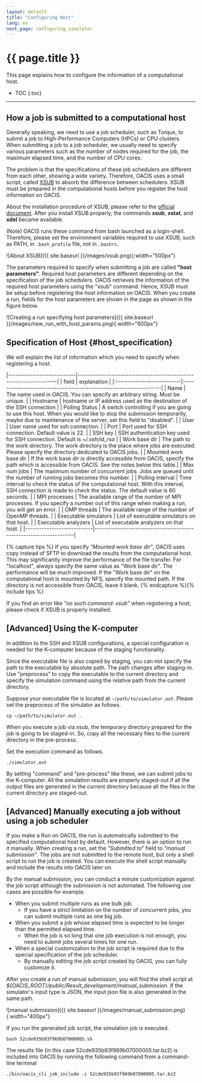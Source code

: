 ```yaml
---
layout: default
title: "Configuring Host"
lang: en
next_page: configuring_simulator
---
```


# {{ page.title }}

This page explains how to configure the information of a computational host.

* TOC
{:toc}

---

## How a job is submitted to a computational host

Generally speaking, we need to use a job scheduler, such as Torque, to submit a job to High-Performance Computers (HPCs) or CPU clusters.
When submitting a job to a job scheduler, we usually need to specify various parameters such as the number of nodes required for the job, the maximum elapsed time, and the number of CPU cores.

The problem is that the specifications of these job schedulers are different from each other, showing a wide variety.
Therefore, OACIS uses a small script, called [XSUB](https://github.com/crest-cassia/xsub) to absorb the difference between schedulers.
XSUB must be prepared in the computational hosts before you register the host information on OACIS.

About the installation procedure of XSUB, please refer to the [official document](https://github.com/crest-cassia/xsub).
After you install XSUB properly, the commands **xsub**, **xstat**, and **xdel** became available.

(Note) OACIS runs these command from bash launched as a login-shell. Therefore, please set the environment variables required to use XSUB, such as PATH, in `.bash_profile` file, not in `.bashrc`.

![About XSUB]({{ site.baseurl }}/images/xsub.png){:width="500px"}

The parameters required to specify when submitting a job are called **"host parameters"**.
Required host parameters are different depending on the specification of the job schedulers. OACIS retrieves the information of the required host parameters using the "xsub" command.
Hence, XSUB must be setup before registering the host information on OACIS.
When you create a run, fields for the host parameters are shown in the page as shown in the figure below.

![Creating a run specifying host parameters]({{ site.baseurl }}/images/new_run_with_host_params.png){:width="600px"}

## Specification of Host {#host_specification}

We will explain the list of information which you need to specify when registering a host.

|----------------------------|---------------------------------------------------------------------|
| field                      | explanation                                                         |
|:---------------------------|:--------------------------------------------------------------------|
| Name                       | The name used in OACIS. You can specify an arbitrary string. Must be unique. |
| Hostname                   | hostname or IP address used as the destination of the SSH connection |
| Polling Status             | A switch controlling if you are going to use this host. When you would like to stop the submission temporarily, maybe due to maintenance of the server, set this field to "disabled". |
| User                       | User name used for ssh connection. |
| Port                       | Port used for SSH connection. Default value is 22. |
| SSH key                    | SSH authentication key used for SSH connection. Default is *~/.ssh/id_rsa* |
| Work base dir              | The path to the work directory. The work directory is the place where jobs are executed. Please specify the directory dedicated to OACIS jobs. |
| Mounted work base dir      | If the work base dir is directly accessible from OACIS, specify the path which is accessible from OACIS. See the notes below this table.|
| Max num jobs               | The maximum number of concurrent jobs. Jobs are queued until the number of running jobs becomes this number. |
| Polling interval           | Time interval to check the status of the computational host. With this interval, SSH connection is made to check the status. The default value is 60 seconds. |
| MPI processes              | The available range of the number of MPI processes. If you specify a number out of this range when making a run, you will get an error. |
| OMP threads                | The available range of the number of OpenMP threads. |
| Executable simulators      | List of executable simulators on that host. |
| Executable analyzers       | List of executable analyzers on that host. |
|----------------------------|---------------------------------------------------------------------|

{% capture tips %}
If you specify *"Mounted work base dir"*, OACIS uses copy instead of SFTP to download the results from the computational host.
This may significantly improve the performance of the file transfer.
For "localhost", always specify the same value as "Work base dir". The performance will be much improved.
If the "Work base dir" on the computational host is mounted by NFS, specify the mounted path.
If the directory is not accessible from OACIS, leave it blank. 
{% endcapture %}{% include tips %}

If you find an error like *"no such command: xsub"* when registering a host, please check if XSUB is properly installed.

## [Advanced] Using the K-computer

In addition to the SSH and XSUB configurations, a special configuration is needed for the K-computer because of the staging functionality.

Since the executable file is also copied by staging, you can not specify the path to the executable by absolute path. The path changes after staging-in.
Use "preprocess" to copy the executable to the current directory and specify the simulation command using the relative path from the current directory.

Suppose your executable file is located at `~/path/to/simulator.out`. Please set the preprocess of the simulator as follows.

```shell
cp ~/path/to/simulator.out .
```

When you execute a job via xsub, the temporary directory prepared for the job is going to be staged-in. So, copy all the necessary files to the current directory in the pre-process.

Set the execution command as follows.

```shell
./simulator.out
```

By setting "command" and "pre-process" like these, we can submit jobs to the K-computer.
All the simulation results are properly staged-out if all the output files are generated in the current directory because all the files in the current directory are staged-out.

## [Advanced] Manually executing a job without using a job scheduler

If you make a Run on OACIS, the run is automatically submitted to the specified computational host by default.
However, there is an option to run it manually.
When creating a run, set the *"Submitted to"* field to *"manual submission"*. The jobs are not submitted to the remote host, but only a shell script to run the job is created.
You can execute the shell script manually and include the results into OACIS later on.

By the manual submission, you can conduct a minute customization against the job script although the submission is not automated.
The following use cases are possible for example.

- When you submit multiple runs as one bulk job.
    - If you have a strict limitation on the number of concurrent jobs, you can submit multiple runs as one big job.
- When you submit a job whose elapsed time is expected to be longer than the permitted elapsed time.
    - When the job is so long that one job execution is not enough, you need to submit jobs several times for one run.
- When a special customization to the job script is required due to the special specification of the job scheduler.
    - By manually editing the job script created by OACIS, you can fully customize it.

After you create a run of manual submission, you will find the shell script at *${OACIS_ROOT}/public/Result_development/manual_submission*.
If the simulator's input type is JSON, the input json file is also generated in the same path.

![manual submission]({{ site.baseurl }}/images/manual_submission.png){:width="400px"}

If you run the generated job script, the simulation job is executed.

```shell
bash 52cde935b93f969b07000005.sh
```

The results file (in this case 52cde935b93f969b07000005.tar.bz2) is included into OACIS by running the following command from a command-line terminal

```shell
./bin/oacis_cli job_include -i 52cde935b93f969b07000005.tar.bz2
```

